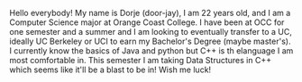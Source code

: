 Hello everybody! My name is Dorje (door-jay), I am 22 years old, and I am a Computer Science major
at Orange Coast College. I have been at OCC for one semester and a summer and I am looking to eventually
transfer to a UC, ideally UC Berkeley or UCI to earn my Bachelor's Degree (maybe master's). 
I currently know the basics of Java and python but C++ is th elanguage I am most comfortable in.
This semester I am taking Data Structures in C++ which seems like it'll be a blast to be in!
Wish me luck!

<!---
doorjay/doorjay is a ✨ special ✨ repository because its `README.md` (this file) appears on your GitHub profile.
You can click the Preview link to take a look at your changes.
--->
